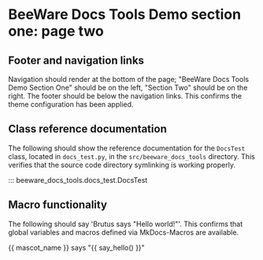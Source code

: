# BeeWare Docs Tools Demo section one: page two

## Footer and navigation links

Navigation should render at the bottom of the page; "BeeWare Docs Tools Demo Section One" should be on the left, "Section Two" should be on the right. The footer should be below the navigation links. This confirms the theme configuration has been applied.

## Class reference documentation

The following should show the reference documentation for the `DocsTest` class, located in `docs_test.py`, in the `src/beeware_docs_tools` directory. This verifies that the source code directory symlinking is working properly.

::: beeware_docs_tools.docs_test.DocsTest

## Macro functionality

The following should say 'Brutus says "Hello world!"'. This confirms that global variables and macros defined via MkDocs-Macros are available.

{{ mascot_name }} says "{{ say_hello() }}"
